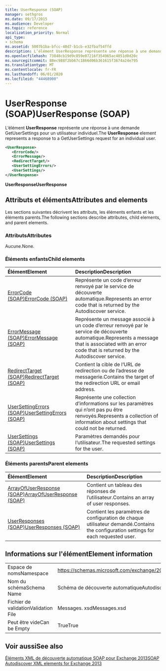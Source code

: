 ```yaml
---
title: UserResponse (SOAP)
manager: sethgros
ms.date: 09/17/2015
ms.audience: Developer
ms.topic: reference
localization_priority: Normal
api_type:
- schema
ms.assetid: 5007b1ba-bfcc-40d7-b1cb-e32fbaf54ffd
description: L’élément UserResponse représente une réponse à une demande GetUserSettings pour un utilisateur individuel.
ms.openlocfilehash: 73848cb19d9c859e07216f354965ac4051d0d20c
ms.sourcegitcommit: 88ec988f2bb67c1866d06b361615f3674a24e795
ms.translationtype: MT
ms.contentlocale: fr-FR
ms.lasthandoff: 06/01/2020
ms.locfileid: "44468900"
---
```

# <a name="userresponse-soap"></a><span data-ttu-id="f3d89-103">UserResponse (SOAP)</span><span class="sxs-lookup"><span data-stu-id="f3d89-103">UserResponse (SOAP)</span></span>

<span data-ttu-id="f3d89-104">L’élément **UserResponse** représente une réponse à une demande GetUserSettings pour un utilisateur individuel.</span><span class="sxs-lookup"><span data-stu-id="f3d89-104">The **UserResponse** element represents a response to a GetUserSettings request for an individual user.</span></span> 
  
```XML
<UserResponse>
   <ErrorCode/>
   <ErrorMessage/>
   <RedirectTarget/>
   <UserSettingErrors/>
   <UserSettings/>
</UserResponse>
```

 <span data-ttu-id="f3d89-105">**UserResponse**</span><span class="sxs-lookup"><span data-stu-id="f3d89-105">**UserResponse**</span></span>
## <a name="attributes-and-elements"></a><span data-ttu-id="f3d89-106">Attributs et éléments</span><span class="sxs-lookup"><span data-stu-id="f3d89-106">Attributes and elements</span></span>

<span data-ttu-id="f3d89-107">Les sections suivantes décrivent les attributs, les éléments enfants et les éléments parents.</span><span class="sxs-lookup"><span data-stu-id="f3d89-107">The following sections describe attributes, child elements, and parent elements.</span></span>
  
### <a name="attributes"></a><span data-ttu-id="f3d89-108">Attributs</span><span class="sxs-lookup"><span data-stu-id="f3d89-108">Attributes</span></span>

<span data-ttu-id="f3d89-109">Aucune.</span><span class="sxs-lookup"><span data-stu-id="f3d89-109">None.</span></span>
  
### <a name="child-elements"></a><span data-ttu-id="f3d89-110">Éléments enfants</span><span class="sxs-lookup"><span data-stu-id="f3d89-110">Child elements</span></span>

|<span data-ttu-id="f3d89-111">**Élément**</span><span class="sxs-lookup"><span data-stu-id="f3d89-111">**Element**</span></span>|<span data-ttu-id="f3d89-112">**Description**</span><span class="sxs-lookup"><span data-stu-id="f3d89-112">**Description**</span></span>|
|:-----|:-----|
|[<span data-ttu-id="f3d89-113">ErrorCode (SOAP)</span><span class="sxs-lookup"><span data-stu-id="f3d89-113">ErrorCode (SOAP)</span></span>](errorcode-soap.md) <br/> |<span data-ttu-id="f3d89-114">Représente un code d’erreur renvoyé par le service de découverte automatique.</span><span class="sxs-lookup"><span data-stu-id="f3d89-114">Represents an error code that is returned by the Autodiscover service.</span></span>  <br/> |
|[<span data-ttu-id="f3d89-115">ErrorMessage (SOAP)</span><span class="sxs-lookup"><span data-stu-id="f3d89-115">ErrorMessage (SOAP)</span></span>](errormessage-soap.md) <br/> |<span data-ttu-id="f3d89-116">Représente un message associé à un code d’erreur renvoyé par le service de découverte automatique.</span><span class="sxs-lookup"><span data-stu-id="f3d89-116">Represents a message that is associated with an error code that is returned by the Autodiscover service.</span></span>  <br/> |
|[<span data-ttu-id="f3d89-117">RedirectTarget (SOAP)</span><span class="sxs-lookup"><span data-stu-id="f3d89-117">RedirectTarget (SOAP)</span></span>](redirecttarget-soap.md) <br/> |<span data-ttu-id="f3d89-118">Contient la cible de l’URL de redirection ou de l’adresse de messagerie.</span><span class="sxs-lookup"><span data-stu-id="f3d89-118">Contains the target of the redirection URL or email address.</span></span>  <br/> |
|[<span data-ttu-id="f3d89-119">UserSettingErrors (SOAP)</span><span class="sxs-lookup"><span data-stu-id="f3d89-119">UserSettingErrors (SOAP)</span></span>](usersettingerrors-soap.md) <br/> |<span data-ttu-id="f3d89-120">Représente une collection d’informations sur les paramètres qui n’ont pas pu être renvoyés.</span><span class="sxs-lookup"><span data-stu-id="f3d89-120">Represents a collection of information about settings that could not be returned.</span></span>  <br/> |
|[<span data-ttu-id="f3d89-121">UserSettings (SOAP)</span><span class="sxs-lookup"><span data-stu-id="f3d89-121">UserSettings (SOAP)</span></span>](usersettings-soap.md) <br/> |<span data-ttu-id="f3d89-122">Paramètres demandés pour l’utilisateur.</span><span class="sxs-lookup"><span data-stu-id="f3d89-122">The requested settings for the user.</span></span>  <br/> |
   
### <a name="parent-elements"></a><span data-ttu-id="f3d89-123">Éléments parents</span><span class="sxs-lookup"><span data-stu-id="f3d89-123">Parent elements</span></span>

|<span data-ttu-id="f3d89-124">**Élément**</span><span class="sxs-lookup"><span data-stu-id="f3d89-124">**Element**</span></span>|<span data-ttu-id="f3d89-125">**Description**</span><span class="sxs-lookup"><span data-stu-id="f3d89-125">**Description**</span></span>|
|:-----|:-----|
|[<span data-ttu-id="f3d89-126">ArrayOfUserResponse (SOAP)</span><span class="sxs-lookup"><span data-stu-id="f3d89-126">ArrayOfUserResponse (SOAP)</span></span>](arrayofuserresponse-soap.md) <br/> |<span data-ttu-id="f3d89-127">Contient un tableau des réponses de l’utilisateur.</span><span class="sxs-lookup"><span data-stu-id="f3d89-127">Contains an array of user responses.</span></span>  <br/> |
|[<span data-ttu-id="f3d89-128">UserResponses (SOAP)</span><span class="sxs-lookup"><span data-stu-id="f3d89-128">UserResponses (SOAP)</span></span>](userresponses-soap.md) <br/> |<span data-ttu-id="f3d89-129">Contient les paramètres de configuration de chaque utilisateur demandé.</span><span class="sxs-lookup"><span data-stu-id="f3d89-129">Contains the configuration settings for each requested user.</span></span>  <br/> |
   
## <a name="element-information"></a><span data-ttu-id="f3d89-130">Informations sur l'élément</span><span class="sxs-lookup"><span data-stu-id="f3d89-130">Element information</span></span>

|||
|:-----|:-----|
|<span data-ttu-id="f3d89-131">Espace de noms</span><span class="sxs-lookup"><span data-stu-id="f3d89-131">Namespace</span></span>  <br/> |https://schemas.microsoft.com/exchange/2010/Autodiscover  <br/> |
|<span data-ttu-id="f3d89-132">Nom du schéma</span><span class="sxs-lookup"><span data-stu-id="f3d89-132">Schema Name</span></span>  <br/> |<span data-ttu-id="f3d89-133">Schéma de découverte automatique</span><span class="sxs-lookup"><span data-stu-id="f3d89-133">Autodiscover schema</span></span>  <br/> |
|<span data-ttu-id="f3d89-134">Fichier de validation</span><span class="sxs-lookup"><span data-stu-id="f3d89-134">Validation File</span></span>  <br/> |<span data-ttu-id="f3d89-135">Messages. xsd</span><span class="sxs-lookup"><span data-stu-id="f3d89-135">Messages.xsd</span></span>  <br/> |
|<span data-ttu-id="f3d89-136">Peut être vide</span><span class="sxs-lookup"><span data-stu-id="f3d89-136">Can be Empty</span></span>  <br/> |<span data-ttu-id="f3d89-137">True</span><span class="sxs-lookup"><span data-stu-id="f3d89-137">True</span></span>  <br/> |
   
## <a name="see-also"></a><span data-ttu-id="f3d89-138">Voir aussi</span><span class="sxs-lookup"><span data-stu-id="f3d89-138">See also</span></span>



[<span data-ttu-id="f3d89-139">Éléments XML de découverte automatique SOAP pour Exchange 2013</span><span class="sxs-lookup"><span data-stu-id="f3d89-139">SOAP Autodiscover XML elements for Exchange 2013</span></span>](soap-autodiscover-xml-elements-for-exchange-2013.md)

